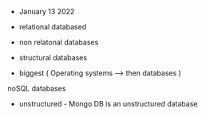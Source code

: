 - January 13 2022

- relational databased 
- non relatonal databases
- structural databases 
- biggest ( Operating systems --> then databases )

noSQL databases
- unstructured
		- Mongo DB is an unstructured database 